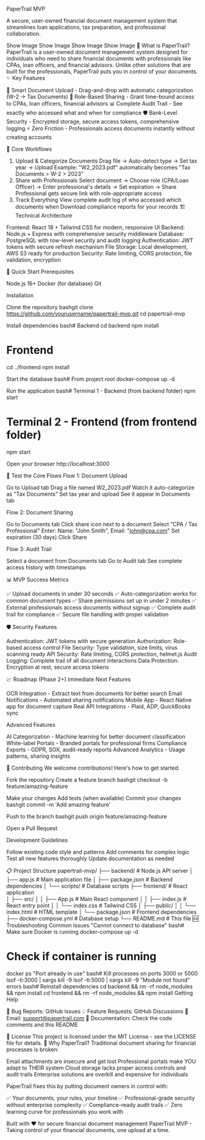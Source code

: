 PaperTrail MVP

A secure, user-owned financial document management system that streamlines loan applications, tax preparation, and professional collaboration.

Show Image Show Image Show Image Show Image
🚀 What is PaperTrail?
PaperTrail is a user-owned document management system designed for individuals who need to share financial documents with professionals like CPAs, loan officers, and financial advisors. Unlike other solutions that are built for the professionals, PaperTrail puts you in control of your documents.
✨ Key Features

📁 Smart Document Upload - Drag-and-drop with automatic categorization (W-2 → Tax Documents)
🔐 Role-Based Sharing - Grant time-bound access to CPAs, loan officers, financial advisors
📊 Complete Audit Trail - See exactly who accessed what and when for compliance
🛡️ Bank-Level Security - Encrypted storage, secure access tokens, comprehensive logging
⚡ Zero Friction - Professionals access documents instantly without creating accounts

🎯 Core Workflows
1. Upload & Categorize Documents
Drag file → Auto-detect type → Set tax year → Upload
Example: "W2_2023.pdf" automatically becomes "Tax Documents > W-2 > 2023"
2. Share with Professionals
Select document → Choose role (CPA/Loan Officer) → Enter professional's details → Set expiration → Share
Professional gets secure link with role-appropriate access
3. Track Everything
View complete audit log of who accessed which documents when
Download compliance reports for your records
🏗️ Technical Architecture

Frontend: React 18 + Tailwind CSS for modern, responsive UI
Backend: Node.js + Express with comprehensive security middleware
Database: PostgreSQL with row-level security and audit logging
Authentication: JWT tokens with secure refresh mechanism
File Storage: Local development, AWS S3 ready for production
Security: Rate limiting, CORS protection, file validation, encryption

🔧 Quick Start
Prerequisites

Node.js 16+
Docker (for database)
Git

Installation

Clone the repository
bashgit clone https://github.com/yourusername/papertrail-mvp.git
cd papertrail-mvp

Install dependencies
bash# Backend
cd backend
npm install

# Frontend
cd ../frontend
npm install

Start the database
bash# From project root
docker-compose up -d

Run the application
bash# Terminal 1 - Backend (from backend folder)
npm start

# Terminal 2 - Frontend (from frontend folder)  
npm start

Open your browser
http://localhost:3000


🧪 Test the Core Flows
Flow 1: Document Upload

Go to Upload tab
Drag a file named W2_2023.pdf
Watch it auto-categorize as "Tax Documents"
Set tax year and upload
See it appear in Documents tab

Flow 2: Document Sharing

Go to Documents tab
Click share icon next to a document
Select "CPA / Tax Professional"
Enter: Name: "John Smith", Email: "john@cpa.com"
Set expiration (30 days)
Click Share

Flow 3: Audit Trail

Select a document from Documents tab
Go to Audit tab
See complete access history with timestamps

📊 MVP Success Metrics

✅ Upload documents in under 30 seconds
✅ Auto-categorization works for common document types
✅ Share permissions set up in under 2 minutes
✅ External professionals access documents without signup
✅ Complete audit trail for compliance
✅ Secure file handling with proper validation

🛡️ Security Features

Authentication: JWT tokens with secure generation
Authorization: Role-based access control
File Security: Type validation, size limits, virus scanning ready
API Security: Rate limiting, CORS protection, helmet.js
Audit Logging: Complete trail of all document interactions
Data Protection: Encryption at rest, secure access tokens

📈 Roadmap (Phase 2+)
Immediate Next Features

 OCR Integration - Extract text from documents for better search
 Email Notifications - Automated sharing notifications
 Mobile App - React Native app for document capture
 Real API Integrations - Plaid, ADP, QuickBooks sync

Advanced Features

 AI Categorization - Machine learning for better document classification
 White-label Portals - Branded portals for professional firms
 Compliance Exports - GDPR, SOX, audit-ready reports
 Advanced Analytics - Usage patterns, sharing insights

🤝 Contributing
We welcome contributions! Here's how to get started:

Fork the repository
Create a feature branch
bashgit checkout -b feature/amazing-feature

Make your changes
Add tests (when available)
Commit your changes
bashgit commit -m 'Add amazing feature'

Push to the branch
bashgit push origin feature/amazing-feature

Open a Pull Request

Development Guidelines

Follow existing code style and patterns
Add comments for complex logic
Test all new features thoroughly
Update documentation as needed

📋 Project Structure
papertrail-mvp/
├── backend/                 # Node.js API server
│   ├── app.js              # Main application file
│   ├── package.json        # Backend dependencies
│   └── scripts/            # Database scripts
├── frontend/               # React application  
│   ├── src/
│   │   ├── App.js         # Main React component
│   │   ├── index.js       # React entry point
│   │   └── index.css      # Tailwind CSS
│   ├── public/
│   │   └── index.html     # HTML template
│   └── package.json       # Frontend dependencies
├── docker-compose.yml     # Database setup
└── README.md             # This file
🆘 Troubleshooting
Common Issues
"Cannot connect to database"
bash# Make sure Docker is running
docker-compose up -d
# Check if container is running
docker ps
"Port already in use"
bash# Kill processes on ports 3000 or 5000
lsof -ti:3000 | xargs kill -9
lsof -ti:5000 | xargs kill -9
"Module not found" errors
bash# Reinstall dependencies
cd backend && rm -rf node_modules && npm install
cd frontend && rm -rf node_modules && npm install
Getting Help

🐛 Bug Reports: GitHub Issues
💡 Feature Requests: GitHub Discussions
📧 Email: support@papertrail.com
📖 Documentation: Check the code comments and this README

📄 License
This project is licensed under the MIT License - see the LICENSE file for details.
🎯 Why PaperTrail?
Traditional document sharing for financial processes is broken:

Email attachments are insecure and get lost
Professional portals make YOU adapt to THEIR system
Cloud storage lacks proper access controls and audit trails
Enterprise solutions are overkill and expensive for individuals

PaperTrail fixes this by putting document owners in control with:

✅ Your documents, your rules, your timeline
✅ Professional-grade security without enterprise complexity
✅ Compliance-ready audit trails
✅ Zero learning curve for professionals you work with


Built with ❤️ for secure financial document management
PaperTrail MVP - Taking control of your financial documents, one upload at a time.
